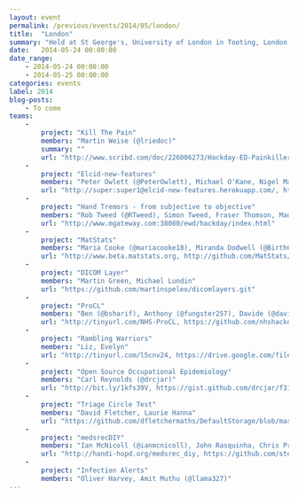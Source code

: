 ```yaml
---
layout: event
permalink: /previous/events/2014/05/london/
title:  "London"
summary: "Held at St George's, University of London in Tooting, London and organised by Jon Hilton."
date:   2014-05-24 00:00:00
date_range:
    - 2014-05-24 00:00:00
    - 2014-05-25 00:00:00
categories: events
label: 2014
blog-posts:
    - To come
teams:
    -
        project: "Kill The Pain"
        members: "Martin Weise (@lriedoc)"
        summary: ""
        url: "http://www.scribd.com/doc/226006273/Hackday-ED-Painkillers?secret_password=2uGyW9VmpdOxxyWvUcVW"
    -
        project: "Elcid-new-features"
        members: "Peter Owlett (@PeterOwlett), Michael O'Kane, Nigel Markey (@NigelMarkey)"
        url: "http://super:super1@elcid-new-features.herokuapp.com/, https://hackpad.com/elcid-New-Features-ak7wqxRpWtD"
    -
        project: "Hand Tremors - from subjective to objective"
        members: "Rob Tweed (@RTweed), Simon Tweed, Fraser Thomson, Madeleine Neil-Smith (@MadeleineNS), Charlotte Lewis (@redwinederous)"
        url: "http://www.mgateway.com:38080/ewd/hackday/index.html"
    -
        project: "MatStats"
        members: "Maria Cooke (@mariacooke18), Miranda Dodwell (@BirthChoiceUK), Rupa Chilvers (@rupachilvers)"
        url: "http://www.beta.matstats.org, http://github.com/MatStats/NHS-Hackday"
    -
        project: "DICOM Layer"
        members: "Martin Green, Michael Lundin"
        url: "https://github.com/martinspeleo/dicomlayers.git"
    -
        project: "ProCL"
        members: "Ben (@bsharif), Anthony (@fungster257), Davide (@davide_ceretti), Greg (@arachnegl), Fred (@fredkingham), Lawrence (@mindmelting), Sarah (@sarah_j_hayman)"
        url: "http://tinyurl.com/NHS-ProCL, https://github.com/nhshackday14/consent-management"
    -
        project: "Rambling Warriors"
        members: "Liz, Evelyn"
        url: "http://tinyurl.com/l5cnv24, https://drive.google.com/file/d/0B2IUayB6YLFackkxSE9GSjIxcVk/edit?usp=sharing"
    -
        project: "Open Source Occupational Epidemiology"
        members: "Carl Reynolds (@drcjar)"
        url: "http://bit.ly/1kfs39V, https://gist.github.com/drcjar/f318994fdc2031241f6b"
    -
        project: "Triage Circle Test"
        members: "David Fletcher, Laurie Hanna"
        url: "https://github.com/dfletchermaths/DefaultStorage/blob/master/Triage%20Circle%20Test.odp, http://www.codeskulptor.org/#user33_rC6wx5Ss5s_6.py"
    -
        project: "medsrecDIY"
        members: "Ian McNicoll (@ianmcnicoll), John Rasquinha, Chris Pritchard (@chriscpritchard), Stephen Allison (@StephenAllison7), Mario Brown, Hildegard Franke (@hildegardfranke)"
        url: "http://handi-hopd.org/medsrec_diy, https://github.com/stephen-allison/med-recs"
    -
        project: "Infection Alerts"
        members: "Oliver Harvey, Amit Muthu (@llama327)"
---
```

